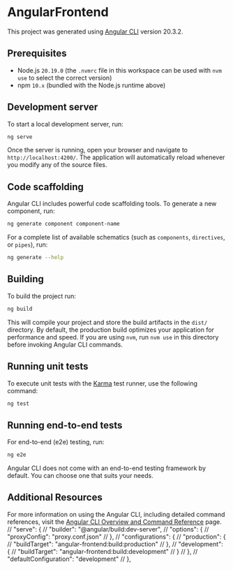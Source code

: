 # AngularFrontend

This project was generated using [Angular CLI](https://github.com/angular/angular-cli) version 20.3.2.

## Prerequisites

- Node.js `20.19.0` (the `.nvmrc` file in this workspace can be used with `nvm use` to select the correct version)
- npm `10.x` (bundled with the Node.js runtime above)

## Development server

To start a local development server, run:

```bash
ng serve
```

Once the server is running, open your browser and navigate to `http://localhost:4200/`. The application will automatically reload whenever you modify any of the source files.

## Code scaffolding

Angular CLI includes powerful code scaffolding tools. To generate a new component, run:

```bash
ng generate component component-name
```

For a complete list of available schematics (such as `components`, `directives`, or `pipes`), run:

```bash
ng generate --help
```

## Building

To build the project run:

```bash
ng build
```

This will compile your project and store the build artifacts in the `dist/` directory. By default, the production build optimizes your application for performance and speed. If you are using `nvm`, run `nvm use` in this directory before invoking Angular CLI commands.

## Running unit tests

To execute unit tests with the [Karma](https://karma-runner.github.io) test runner, use the following command:

```bash
ng test
```

## Running end-to-end tests

For end-to-end (e2e) testing, run:

```bash
ng e2e
```

Angular CLI does not come with an end-to-end testing framework by default. You can choose one that suits your needs.

## Additional Resources

For more information on using the Angular CLI, including detailed command references, visit the [Angular CLI Overview and Command Reference](https://angular.dev/tools/cli) page.
// "serve": {
// "builder": "@angular/build:dev-server",
// "options": {
// "proxyConfig": "proxy.conf.json"
// },
// "configurations": {
// "production": {
// "buildTarget": "angular-frontend:build:production"
// },
// "development": {
// "buildTarget": "angular-frontend:build:development"
// }
// },
// "defaultConfiguration": "development"
// },
